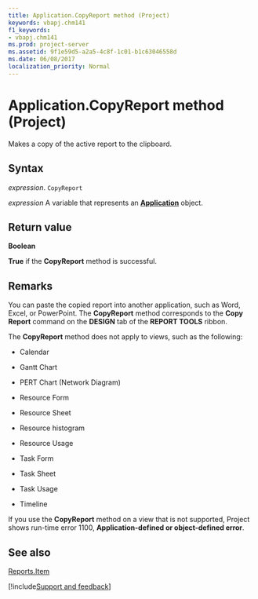 ```yaml
---
title: Application.CopyReport method (Project)
keywords: vbapj.chm141
f1_keywords:
- vbapj.chm141
ms.prod: project-server
ms.assetid: 9f1e59d5-a2a5-4c8f-1c01-b1c63046558d
ms.date: 06/08/2017
localization_priority: Normal
---
```



# Application.CopyReport method (Project)
Makes a copy of the active report to the clipboard.

## Syntax

_expression_. `CopyReport`

_expression_ A variable that represents an **[Application](Project.Application.md)** object.


## Return value

 **Boolean**

 **True** if the **CopyReport** method is successful.


## Remarks

You can paste the copied report into another application, such as Word, Excel, or PowerPoint. The  **CopyReport** method corresponds to the **Copy Report** command on the **DESIGN** tab of the **REPORT TOOLS** ribbon.

The  **CopyReport** method does not apply to views, such as the following:


- Calendar
    
- Gantt Chart
    
- PERT Chart (Network Diagram)
    
- Resource Form
    
- Resource Sheet
    
- Resource histogram
    
- Resource Usage
    
- Task Form
    
- Task Sheet
    
- Task Usage
    
- Timeline
    
If you use the  **CopyReport** method on a view that is not supported, Project shows run-time error 1100, **Application-defined or object-defined error**.


## See also


[Reports.Item](Project.reports.item.md)

[!include[Support and feedback](~/includes/feedback-boilerplate.md)]